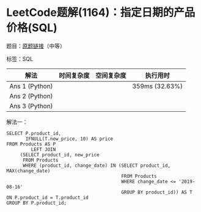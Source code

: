 # LeetCode题解(1164)：指定日期的产品价格(SQL)

题目：[原题链接](https://leetcode-cn.com/problems/product-price-at-a-given-date/)（中等）

标签：SQL

| 解法           | 时间复杂度 | 空间复杂度 | 执行用时       |
| -------------- | ---------- | ---------- | -------------- |
| Ans 1 (Python) |            |            | 359ms (32.63%) |
| Ans 2 (Python) |            |            |                |
| Ans 3 (Python) |            |            |                |

解法一：

```mysql
SELECT P.product_id,
       IFNULL(T.new_price, 10) AS price
FROM Products AS P
         LEFT JOIN
     (SELECT product_id, new_price
      FROM Products
      WHERE (product_id, change_date) IN (SELECT product_id, MAX(change_date)
                                          FROM Products
                                          WHERE change_date <= '2019-08-16'
                                          GROUP BY product_id)) AS T ON P.product_id = T.product_id
GROUP BY P.product_id;
```